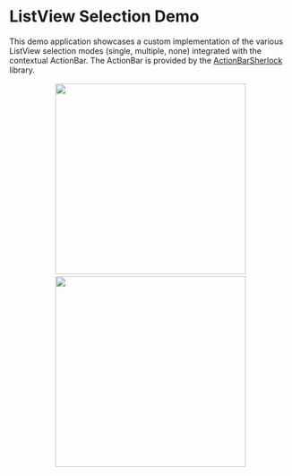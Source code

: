 # ListView Selection Demo
This demo application showcases a custom implementation of the various ListView selection modes (single, multiple, none) integrated with the contextual ActionBar. The ActionBar is provided by the [ActionBarSherlock](https://github.com/JakeWharton/ActionBarSherlock) library.

<center><img src="http://i49.tinypic.com/jtmdsw.png" style="padding:2px;width:340px"/> <img src="http://i48.tinypic.com/15drmf.png" style="padding:2px;width:340px"/></center>
